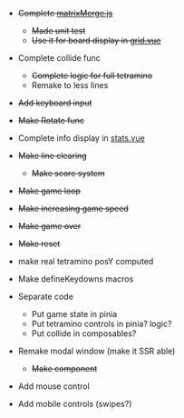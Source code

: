 - ~~Complete [matrixMerge.js](composables/matrixMerge.js)~~
  - ~~Made unit test~~
  - ~~Use it for board display in [grid.vue](components/tetris/grid.vue)~~
- Complete collide func
  - ~~Complete logic for full tetramino~~
  - Remake to less lines


- ~~Add keyboard input~~
- ~~Make Rotate func~~
- Complete info display in [stats.vue](components/tetris/stats.vue)


- ~~Make line clearing~~
  - ~~Make score system~~
- ~~Make game loop~~
- ~~Make increasing game speed~~
- ~~Make game over~~
- ~~Make reset~~

- make real tetramino posY computed

- Make defineKeydowns macros
- Separate code
  - Put game state in pinia 
  - Put tetramino controls in pinia? logic?
  - Put collide in composables?



- Remake modal window (make it SSR able)
  - ~~Make component~~
- Add mouse control
- Add mobile controls (swipes?)
